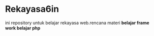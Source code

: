 # Rekayasa6in
ini repository untuk belajar rekayasa web.rencana materi
<b>belajar frame work
<b>belajar php

